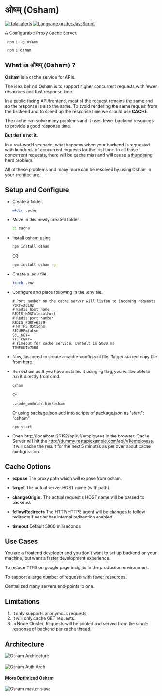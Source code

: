 # ओषम् (Osham)

[![Total alerts](https://img.shields.io/lgtm/alerts/g/ajaysinghj8/osham.svg?logo=lgtm&logoWidth=18)](https://lgtm.com/projects/g/ajaysinghj8/osham/alerts/)
[![Language grade: JavaScript](https://img.shields.io/lgtm/grade/javascript/g/ajaysinghj8/osham.svg?logo=lgtm&logoWidth=18)](https://lgtm.com/projects/g/ajaysinghj8/osham/context:javascript)

A Configurable Proxy Cache Server.

```
 npm i -g osham
```

```
 npm i osham
```

## What is ओषम् (Osham) ?

**Osham** is a cache service for APIs.

The idea behind Osham is to support higher concurrent requests with fewer resources and fast response time. 

In a public facing API/frontend, most of the request remains the same and so the response is also the same. To avoid rendering the same request from the backend and to speed up the response time we should use **CACHE**.

The cache can solve many problems and it uses fewer backend resources to provide a good response time.

**But that's not it.**

In a real-world scenario, what happens when your backend is requested with hundreds of concurrent requests for the first time.
In all those concurrent requests, there will be cache miss and will cause a [thundering herd](https://en.wikipedia.org/wiki/Thundering_herd_problem) problem.

All of these problems and many more can be resolved by using Osham in your architecture.

## Setup and Configure

- Create a folder.
  ```sh
  mkdir cache
  ```

* Move in this newly created folder
  ```sh
  cd cache
  ```

- Install osham using

  ```sh
  npm install osham
  ```

  OR

  ```sh
  npm install osham -g
  ```

- Create a .env file.

  ```sh
  touch .env
  ```

- Configure and place following in the .env file.

  ```
  # Port number on the cache server will listen to incoming requests
  PORT=26192
  # Redis host name
  REDIS_HOST=localhost
  # Redis port number
  REDIS_PORT=6379
  # HTTPS Options
  SECURE=false
  SSL_KEY=
  SSL_CERT=
  # Timeout for cache service. Default is 5000 ms
  TIMEOUT=7000
  ```

- Now, just need to create a cache-config.yml file. To get started copy file from [here](https://raw.githubusercontent.com/ajaysinghj8/osham/master/cache-config.example.yml).

- Run osham as
  If you have installed it using -g flag, you will be able to run it directly from cmd.

  ```sh
  osham
  ```

  Or

  ```sh
  ./node_module/.bin/osham
  ```

  Or using package.json
  add into scripts of package.json as
  "start": "osham"

  ```
  npm start
  ```

- Open http://localhost:26192/api/v1/employees in the browser.
  Cache Server will hit the http://dummy.restapiexample.com/api/v1/employess.
  It will cache the result for the next 5 minutes as per over about cache configuration.

## Cache Options

- **expose** The proxy path which will expose from osham.

- **target** The actual server HOST name (with path).
- **changeOrigin:** The actual request's HOST name will be passed to backend.
- **followRedirects** The HTTP/HTTPS agent will be changes to follow redirects if server has internal redirection enabled.
- **timeout** Default 5000 miliseconds.

## Use Cases

You are a frontend developer and you don't want to set up backend on your machine, but want a faster development experience.

To reduce TTFB on google page insights in the production environment.

To support a large number of requests with fewer resources.

Centralized many servers end-points to one.

## Limitations

1. It only supports anonymous requests.
2. It will only cache GET requests.
3. In Node Cluster, Requests will be pooled and served from the single response of backend per cache thread.

## Architecture

![Osham Archtecture](https://raw.githubusercontent.com/ajaysinghj8/osham/master/public/Arch.svg?sanitize=true&raw=true)

####

![Osham Auth Arch](https://raw.githubusercontent.com/ajaysinghj8/osham/master/public/SimpleArch.svg?sanitize=true&raw=true)

#### More Optimized Osham

![Osham master slave](https://raw.githubusercontent.com/ajaysinghj8/osham/master/public/MasterSlaveOsham.svg?sanitize=true&raw=true)
